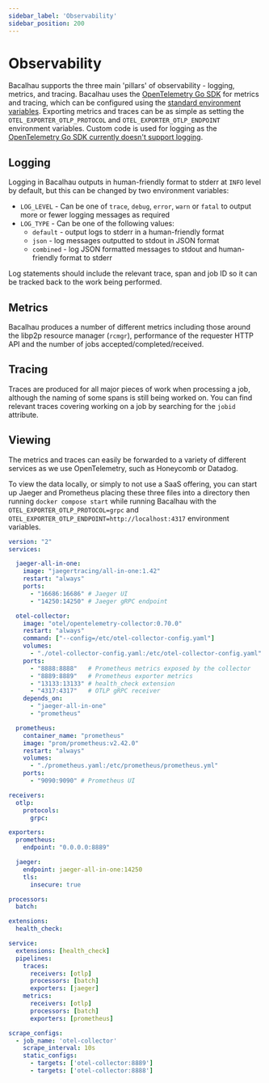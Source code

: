 ```yaml
---
sidebar_label: 'Observability'
sidebar_position: 200
---
```

# Observability

Bacalhau supports the three main 'pillars' of observability - logging, metrics, and tracing. Bacalhau uses the [OpenTelemetry Go SDK](https://github.com/open-telemetry/opentelemetry-go) for metrics and tracing, which can be configured using the [standard environment variables](https://github.com/open-telemetry/opentelemetry-specification/blob/main/specification/protocol/exporter.md). Exporting metrics and traces can be as simple as setting the `OTEL_EXPORTER_OTLP_PROTOCOL` and `OTEL_EXPORTER_OTLP_ENDPOINT` environment variables. Custom code is used for logging as the [OpenTelemetry Go SDK currently doesn't support logging](https://github.com/open-telemetry/opentelemetry-go#project-status).

## Logging
Logging in Bacalhau outputs in human-friendly format to stderr at `INFO` level by default, but this can be changed by two environment variables:
* `LOG_LEVEL` - Can be one of `trace`, `debug`, `error`, `warn` or `fatal` to output more or fewer logging messages as required
* `LOG_TYPE` - Can be one of the following values:
  * `default` - output logs to stderr in a human-friendly format
  * `json` - log messages outputted to stdout in JSON format
  * `combined` - log JSON formatted messages to stdout and human-friendly format to stderr

Log statements should include the relevant trace, span and job ID so it can be tracked back to the work being performed.

## Metrics
Bacalhau produces a number of different metrics including those around the libp2p resource manager (`rcmgr`), performance
of the requester HTTP API and the number of jobs accepted/completed/received.

## Tracing
Traces are produced for all major pieces of work when processing a job, although the naming of some spans is still being worked on. You can find relevant traces covering working on a job by searching for the `jobid` attribute.

## <a name="viewing"></a>Viewing
The metrics and traces can easily be forwarded to a variety of different services as we use OpenTelemetry, such as Honeycomb or Datadog.

To view the data locally, or simply to not use a SaaS offering, you can start up Jaeger and Prometheus placing these three files into a directory then running `docker compose start` while running Bacalhau with the
`OTEL_EXPORTER_OTLP_PROTOCOL=grpc` and `OTEL_EXPORTER_OTLP_ENDPOINT=http://localhost:4317` environment variables.

```yaml title="docker-compose.yaml"
version: "2"
services:

  jaeger-all-in-one:
    image: "jaegertracing/all-in-one:1.42"
    restart: "always"
    ports:
      - "16686:16686" # Jaeger UI
      - "14250:14250" # Jaeger gRPC endpoint

  otel-collector:
    image: "otel/opentelemetry-collector:0.70.0"
    restart: "always"
    command: ["--config=/etc/otel-collector-config.yaml"]
    volumes:
      - "./otel-collector-config.yaml:/etc/otel-collector-config.yaml"
    ports:
      - "8888:8888"   # Prometheus metrics exposed by the collector
      - "8889:8889"   # Prometheus exporter metrics
      - "13133:13133" # health_check extension
      - "4317:4317"   # OTLP gRPC receiver
    depends_on:
      - "jaeger-all-in-one"
      - "prometheus"

  prometheus:
    container_name: "prometheus"
    image: "prom/prometheus:v2.42.0"
    restart: "always"
    volumes:
      - "./prometheus.yaml:/etc/prometheus/prometheus.yml"
    ports:
      - "9090:9090" # Prometheus UI
```

```yaml title="otel-collector-config.yaml"
receivers:
  otlp:
    protocols:
      grpc:

exporters:
  prometheus:
    endpoint: "0.0.0.0:8889"

  jaeger:
    endpoint: jaeger-all-in-one:14250
    tls:
      insecure: true

processors:
  batch:

extensions:
  health_check:

service:
  extensions: [health_check]
  pipelines:
    traces:
      receivers: [otlp]
      processors: [batch]
      exporters: [jaeger]
    metrics:
      receivers: [otlp]
      processors: [batch]
      exporters: [prometheus]
```

```yaml title="prometheus.yaml"
scrape_configs:
  - job_name: 'otel-collector'
    scrape_interval: 10s
    static_configs:
      - targets: ['otel-collector:8889']
      - targets: ['otel-collector:8888']
```
